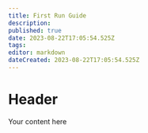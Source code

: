 ```yaml
---
title: First Run Guide
description: 
published: true
date: 2023-08-22T17:05:54.525Z
tags: 
editor: markdown
dateCreated: 2023-08-22T17:05:54.525Z
---
```


# Header
Your content here